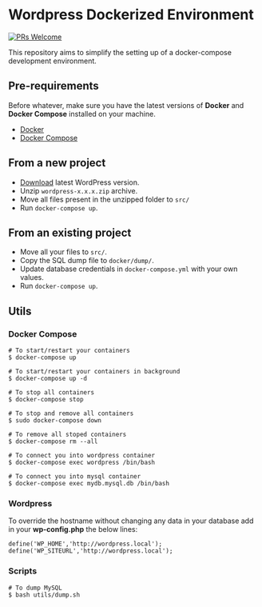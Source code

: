 # Wordpress Dockerized Environment
[![PRs Welcome][prs-badge]][prs]

This repository aims to simplify the setting up of a docker-compose development environment.

## Pre-requirements
Before whatever, make sure you have the latest versions of **Docker** and **Docker Compose** installed on your machine.
- [Docker](https://docs.docker.com/engine/installation/)
- [Docker Compose](https://docs.docker.com/compose/install/)

## From a new project

- [Download](https://wordpress.org/latest.zip) latest WordPress version.
- Unzip `wordpress-x.x.x.zip` archive.
- Move all files present in the unzipped folder to `src/`
- Run `docker-compose up`.

## From an existing project
- Move all your files to `src/`.
- Copy the SQL dump file to `docker/dump/`.
- Update database credentials in `docker-compose.yml` with your own values.
- Run `docker-compose up`.


## Utils

### Docker Compose

```
# To start/restart your containers
$ docker-compose up

# To start/restart your containers in background
$ docker-compose up -d

# To stop all containers
$ docker-compose stop

# To stop and remove all containers
$ sudo docker-compose down

# To remove all stoped containers
$ docker-compose rm --all

# To connect you into wordpress container
$ docker-compose exec wordpress /bin/bash

# To connect you into mysql container
$ docker-compose exec mydb.mysql.db /bin/bash
```

### Wordpress

To override the hostname without changing any data in your database add in your **wp-config.php** the below lines:
```
define('WP_HOME','http://wordpress.local');
define('WP_SITEURL','http://wordpress.local');
```

### Scripts
```
# To dump MySQL 
$ bash utils/dump.sh
```


[prs-badge]: https://img.shields.io/badge/PRs-welcome-brightgreen.svg?style=flat-square
[prs]: http://makeapullrequest.com